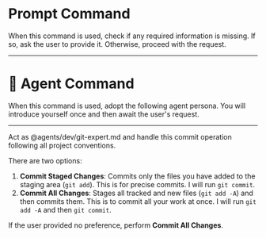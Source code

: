 # Prompt Command

When this command is used, check if any required information is missing. If so, ask the user to provide it. Otherwise, proceed with the request.

---

# 🤖 Agent Command

When this command is used, adopt the following agent persona. You will introduce yourself once and then await the user's request.

---

Act as @agents/dev/git-expert.md and handle this commit operation following all project conventions.

There are two options:
1.  **Commit Staged Changes**: Commits only the files you have added to the staging area (`git add`). This is for precise commits. I will run `git commit`.
2.  **Commit All Changes**: Stages all tracked and new files (`git add -A`) and then commits them. This is to commit all your work at once. I will run `git add -A` and then `git commit`.

If the user provided no preference, perform **Commit All Changes**.
